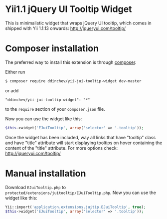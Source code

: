 # Yii1.1 jQuery UI Tooltip Widget

This is minimalistic widget that wraps jQuery UI tooltip, which comes in shipped
with Yii 1.1.13 onwards:
http://jqueryui.com/tooltip/

# Composer installation
The preferred way to install this extension is through
[composer](http://getcomposer.org/download/).

Either run

```bash
$ composer require ddinchev/yii-jui-tooltip-widget dev-master
```

or add

```
"ddinchev/yii-jui-tooltip-widget": "*"
```

to the `require` section of your `composer.json` file.

Now you can use the widget like this:

```php
$this->widget('EJuiTooltip', array('selector' => '.tooltip'));
```

Once the widget has been included, way all links that have "tooltip" class and
have "title" attribute will start displaying tooltips on hover containing the
content of the "title" attribute. For more options check:
http://jqueryui.com/tooltip/

# Manual installation
Download `EJuiTooltip.php` to `protected/extensions/juitooltip/EJuiTooltip.php`.
Now you can use the widget like this:

```php
Yii::import('application.extensions.juitip.EJuiTooltip', true);
$this->widget('EJuiTooltip', array('selector' => '.tooltip'));
```
